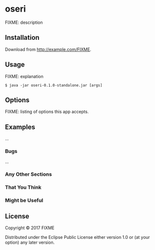 # oseri

FIXME: description

## Installation

Download from http://example.com/FIXME.

## Usage

FIXME: explanation

    $ java -jar oseri-0.1.0-standalone.jar [args]

## Options

FIXME: listing of options this app accepts.

## Examples

...

### Bugs

...

### Any Other Sections
### That You Think
### Might be Useful

## License

Copyright © 2017 FIXME

Distributed under the Eclipse Public License either version 1.0 or (at
your option) any later version.
